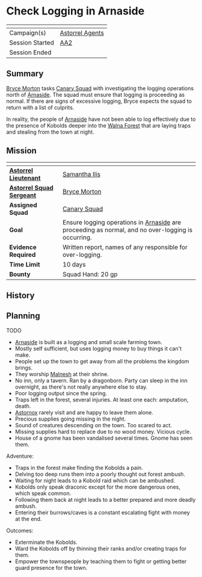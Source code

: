 # Check Logging in Arnaside

| []() | |
| --- | --- |
| Campaign(s) | [Astorrel Agents](../README.md) |
| Session Started | [AA2](../sessions/2.md) |
| Session Ended | |

## Summary

[Bryce Morton](../../../astarus/people/bryce-morton.md) tasks [Canary Squad](../../../astarus/civilisations/kingdom-of-astor/organisations/astorrel/squads/canary.md) with investigating the logging operations north of [Arnaside](../../../astarus/places/villages/arnaside.md). The squad must ensure that logging is proceeding as normal. If there are signs of excessive logging, Bryce expects the squad to return with a list of culprits.

In reality, the people of [Arnaside](../../../astarus/places/villages/arnaside.md) have not been able to log effectively due to the presence of Kobolds deeper into the [Walna Forest](../../../astarus/places/forests/walna-forest.md) that are laying traps and stealing from the town at night.

## Mission

| []() | |
| --- | --- |
| **[Astorrel Lieutenant](../../../astarus/civilisations/kingdom-of-astor/organisations/astorrel/ranks/5-lieutenant.md)** | [Samantha Ilis](../../../astarus/people/samantha-ilis.md) |
| **[Astorrel Squad Sergeant](../../../astarus/civilisations/kingdom-of-astor/organisations/astorrel/ranks/4-squad-sergeant.md)** | [Bryce Morton](../../../astarus/people/bryce-morton.md) |
| **Assigned Squad** | [Canary Squad](../../../astarus/civilisations/kingdom-of-astor/organisations/astorrel/squads/canary.md) |
| **Goal** | Ensure logging operations in [Arnaside](../../../astarus/places/villages/arnaside.md) are proceeding as normal, and no over-logging is occurring. |
| **Evidence Required** | Written report, names of any responsible for over-logging. |
| **Time Limit** | 10 days |
| **Bounty** | Squad Hand: 20 gp |

## History

## Planning

TODO

- [Arnaside](../../../astarus/places/villages/arnaside.md) is built as a logging and small scale farming town. 
- Mostly self sufficient, but uses logging money to buy things it can't make.
- People set up the town to get away from all the problems the kingdom brings.
- They worship [Malnesh](../../../astarus/gods/gods/malnesh.md) at their shrine.
- No inn, only a tavern. Ran by a dragonborn. Party can sleep in the inn overnight, as there's not really anywhere else to stay.
- Poor logging output since the spring.
- Traps left in the forest, several injuries. At least one each: amputation, death.
- [Astornox](../../../astarus/civilisations/kingdom-of-astor/organisations/astornox/README.md) rarely visit and are happy to leave them alone.
- Precious supplies going missing in the night.
- Sound of creatures descending on the town. Too scared to act.
- Missing supplies hard to replace due to no wood money. Vicious cycle.
- House of a gnome has been vandalised several times. Gnome has seen them.

Adventure:

- Traps in the forest make finding the Kobolds a pain.
- Delving too deep runs them into a poorly thought out forest ambush.
- Waiting for night leads to a Kobold raid which can be ambushed.
- Kobolds only speak draconic except for the more dangerous ones, which speak common.
- Following them back at night leads to a better prepared and more deadly ambush.
- Entering their burrows/caves is a constant escalating fight with money at the end.

Outcomes:

- Exterminate the Kobolds.
- Ward the Kobolds off by thinning their ranks and/or creating traps for them.
- Empower the townspeople by teaching them to fight or getting better guard presence for the town.
